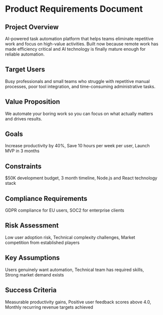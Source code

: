 # Product Requirements Document

## Project Overview
AI-powered task automation platform that helps teams eliminate repetitive work and focus on high-value activities. Built now because remote work has made efficiency critical and AI technology is finally mature enough for reliable automation.

## Target Users
Busy professionals and small teams who struggle with repetitive manual processes, poor tool integration, and time-consuming administrative tasks.

## Value Proposition
We automate your boring work so you can focus on what actually matters and drives results.

## Goals
Increase productivity by 40%, Save 10 hours per week per user, Launch MVP in 3 months

## Constraints
$50K development budget, 3 month timeline, Node.js and React technology stack

## Compliance Requirements
GDPR compliance for EU users, SOC2 for enterprise clients

## Risk Assessment
Low user adoption risk, Technical complexity challenges, Market competition from established players

## Key Assumptions
Users genuinely want automation, Technical team has required skills, Strong market demand exists

## Success Criteria
Measurable productivity gains, Positive user feedback scores above 4.0, Monthly recurring revenue targets achieved